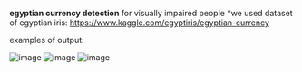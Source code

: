 **egyptian currency detection** for visually impaired people
*we used dataset of egyptian iris:
https://www.kaggle.com/egyptiris/egyptian-currency

examples of output:


![image](https://user-images.githubusercontent.com/72103983/156429568-48943880-d7ef-42ac-99cb-976c4107a0c3.png)
![image](https://user-images.githubusercontent.com/72103983/156429603-38ad3faf-9f88-4c10-a99a-4d27c218f4c1.png)
![image](https://user-images.githubusercontent.com/72103983/156429627-9fead084-852b-4bb5-b401-7d2fc298ba00.png)
